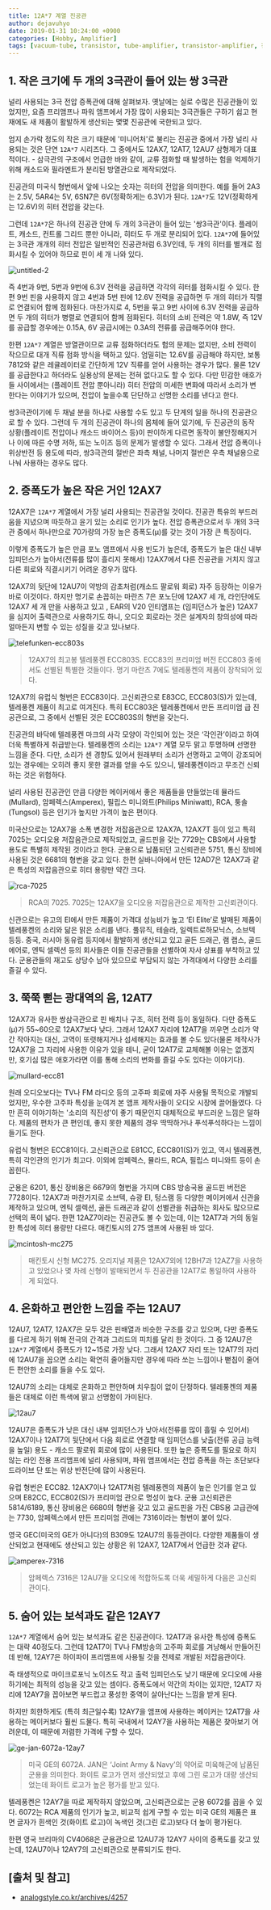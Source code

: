 ```yaml
---
title: 12A*7 계열 진공관
author: dejavuhyo
date: 2019-01-31 10:24:00 +0900
categories: [Hobby, Amplifier]
tags: [vacuum-tube, transistor, tube-amplifier, transistor-amplifier, 진공관-앰프, 트랜지스터-앰프]
---
```


## 1. 작은 크기에 두 개의 3극관이 들어 있는 쌍 3극관
널리 사용되는 3극 전압 증폭관에 대해 살펴보자. 옛날에는 실로 수많은 진공관들이 있었지만, 요즘 프리앰프나 파워 앰프에서 가장 많이 사용되는 3극관들은 구하기 쉽고 현재에도 새 제품이 활발하게 생산되는 몇몇 진공관에 국한되고 있다.

엄지 손가락 정도의 작은 크기 때문에 '미니어처'로 불리는 진공관 중에서 가장 널리 사용되는 것은 단연 `12A*7` 시리즈다. 그 중에서도 12AX7, 12AT7, 12AU7 삼형제가 대표적이다. - 삼극관의 구조에서 언급한 바와 같이, 교류 점화할 때 발생하는 험을 억제하기 위해 캐소드와 필라멘트가 분리된 방열관으로 제작되었다.

진공관의 미국식 형번에서 앞에 나오는 숫자는 히터의 전압을 의미한다. 예를 들어 2A3는 2.5V, 5AR4는 5V, 6SN7은 6V(정확하게는 6.3V)가 된다. `12A*7`도 12V(정확하게는 12.6V)의 히터 전압을 갖는다.

그런데 `12A*7`은 하나의 진공관 안에 두 개의 3극관이 들어 있는 '쌍3극관'이다. 플레이트, 캐소드, 컨트롤 그리드 뿐만 아니라, 히터도 두 개로 분리되어 있다. `12A*7`에 들어있는 3극관 개개의 히터 전압은 일반적인 진공관처럼 6.3V인데, 두 개의 히터를 별개로 점화시킬 수 있어야 하므로 핀이 세 개 나와 있다.

![untitled-2](/assets/img/2019-01-31-12a*7-series-vacuum-tubes/untitled-2.jpg)

즉 4번과 9번, 5번과 9번에 6.3V 전력을 공급하면 각각의 히터를 점화시킬 수 있다. 한편 9번 핀을 사용하지 않고 4번과 5번 핀에 12.6V 전력을 공급하면 두 개의 히터가 직렬로 연결되어 함께 점화된다. 마찬가지로 4, 5번을 묶고 9번 사이에 6.3V 전력을 공급하면 두 개의 히터가 병렬로 연결되어 함께 점화된다. 히터의 소비 전력은 약 1.8W, 즉 12V를 공급할 경우에는 0.15A, 6V 공급시에는 0.3A의 전류를 공급해주어야 한다.

한편 `12A*7` 계열은 방열관이므로 교류 점화하더라도 험의 문제는 없지만, 소비 전력이 작으므로 대개 직류 점화 방식을 택하고 있다. 엄밀히는 12.6V를 공급해야 하지만, 보통 7812와 같은 레귤레이터로 간단하게 12V 직류를 얻어 사용하는 경우가 많다. 물론 12V를 공급한다고 하더라도 실용상의 문제는 전혀 없다고도 할 수 있다. 다만 민감한 애호가들 사이에서는 (플레이트 전압 뿐아니라) 히터 전압의 미세한 변화에 따라서 소리가 변한다는 이야기가 있으며, 전압이 높을수록 단단하고 선명한 소리를 낸다고 한다.

쌍3극관이기에 두 채널 분을 하나로 사용할 수도 있고 두 단계의 일을 하나의 진공관으로 할 수 있다. 그런데 두 개의 진공관이 하나의 몸체에 들어 있기에, 두 진공관의 동작 상황(플레이트 전압이나 캐소드 바이어스 등)이 판이하게 다르면 동작이 불안정해지거나 이에 따른 수명 저하, 또는 노이즈 등의 문제가 발생할 수 있다. 그래서 전압 증폭이나 위상반전 등 용도에 따라, 쌍3극관의 절반은 좌측 채널, 나머지 절반은 우측 채널용으로 나눠 사용하는 경우도 많다.

## 2. 증폭도가 높은 작은 거인 12AX7
12AX7은 `12A*7` 계열에서 가장 널리 사용되는 진공관일 것이다. 진공관 특유의 부드러움을 지녔으며 따듯하고 윤기 있는 소리로 인기가 높다. 전압 증폭관으로서 두 개의 3극관 중에서 하나만으로 70가량의 가장 높은 증폭도(μ)를 갖는 것이 가장 큰 특징이다.

이렇게 증폭도가 높은 만큼 포노 앰프에서 사용 빈도가 높은데, 증폭도가 높은 대신 내부 임피던스가 높아서(전류를 많이 흘리지 못해서) 12AX7에서 다른 진공관을 거치지 않고 다른 회로와 직결시키기 어려운 경우가 많다.

12AX7의 뒷단에 12AU7이 약방의 감초처럼(캐소드 팔로워 회로) 자주 등장하는 이유가 바로 이것이다. 하지만 명기로 손꼽히는 마란츠 7은 포노단에 12AX7 세 개, 라인단에도 12AX7 세 개 만을 사용하고 있고 , EAR의 V20 인티앰프는 (임피던스가 높은) 12AX7을 심지어 출력관으로 사용하기도 하니, 오디오 회로라는 것은 설계자의 창의성에 따라 얼마든지 변할 수 있는 성질을 갖고 있나보다.

![telefunken-ecc803s](/assets/img/2019-01-31-12a*7-series-vacuum-tubes/telefunken-ecc803s.jpg)

> 12AX7의 최고봉 텔레풍켄 ECC803S. ECC83의 프리미엄 버전 ECC803 중에서도 선별된 특별한 것들이다. 명기 마란츠 7에도 텔레풍켄의 제품이 장착되어 있다.

12AX7의 유럽식 형번은 ECC83이다. 고신뢰관으로 E83CC, ECC803(S)가 있는데, 텔레풍켄 제품이 최고로 여겨진다. 특히 ECC803은 텔레풍켄에서 만든 프리미엄 급 진공관으로, 그 중에서 선별된 것은 ECC803S의 형번을 갖는다.

진공관의 바닥에 텔레풍켄 마크의 사각 모양이 각인되어 있는 것은 ‘각인관’이라고 하여 더욱 특별하게 취급받는다. 텔레풍켄의 소리는 `12A*7` 계열 모두 맑고 투명하며 선명한 느낌을 준다. 다만, 소리가 센 경향도 있어서 원래부터 소리가 선명하고 고역이 강조되어 있는 경우에는 오히려 좋지 못한 결과를 얻을 수도 있으니, 텔레풍켄이라고 무조건 신뢰하는 것은 위험하다.

널리 사용된 진공관인 만큼 다양한 메이커에서 좋은 제품들을 만들었는데 뮬라드(Mullard), 암페렉스(Amperex), 필립스 미니와트(Philips Miniwatt), RCA, 퉁솔(Tungsol) 등은 인기가 높지만 가격이 높은 편이다.

미국산으로는 12AX7을 소폭 변경한 저잡음관으로 12AX7A, 12AX7T 등이 있고 특히 7025는 오디오용 저잡음관으로 제작되었고, 골드핀을 갖는 7729는 CBS에서 사용할 용도로 특별히 제작된 것이라고 한다. 군용으로 납품되던 고신뢰관은 5751, 통신 장비에 사용된 것은 6681의 형번을 갖고 있다. 한편 실바니아에서 만든 12AD7은 12AX7과 같은 특성의 저잡음관으로 히터 용량만 약간 크다.

![rca-7025](/assets/img/2019-01-31-12a*7-series-vacuum-tubes/rca-7025.jpg)

> RCA의 7025. 7025는 12AX7을 오디오용 저잡음관으로 제작한 고신뢰관이다.

신관으로는 유고의 EI에서 만든 제품이 가격대 성능비가 높고 ‘EI Elite’로 발매된 제품이 텔레풍켄의 소리와 닮은 맑은 소리를 낸다. 풀뮤직, 테슬라, 일렉트로하모닉스, 소브텍 등등. 중국, 러시아 동유럽 등지에서 활발하게 생산되고 있고 골든 드래곤, 램 랩스, 골드 에어로, 엔틱 셀렉션 등의 회사들은 이들 진공관들을 선별하여 자사 상표를 부착하고 있다. 군용관들의 재고도 상당수 남아 있으므로 부담되지 않는 가격대에서 다양한 소리를 즐길 수 있다.

## 3. 쭉쭉 뻗는 광대역의 음, 12AT7
12AX7과 유사한 쌍삼극관으로 핀 배치나 구조, 히터 전력 등이 동일하다. 다만 증폭도(μ)가 55~60으로 12AX7보다 낮다. 그래서 12AX7 자리에 12AT7을 끼우면 소리가 약간 작아지는 대신, 고역이 또렷해지거나 섬세해지는 효과를 볼 수도 있다(물론 제작사가 12AX7을 그 자리에 사용한 이유가 있을 테니, 굳이 12AT7로 교체해볼 이유는 없겠지만, 호기심 많은 애호가라면 이를 통해 소리의 변화를 즐길 수도 있다는 이야기다).

![mullard-ecc81](/assets/img/2019-01-31-12a*7-series-vacuum-tubes/mullard-ecc81.jpg)

원래 오디오보다는 TV나 FM 라디오 등의 고주파 회로에 자주 사용될 목적으로 개발되었지만, 우수한 고주파 특성을 눈여겨 본 앰프 제작사들이 오디오 시장에 끌어들였다. 다만 흔히 이야기하는 '소리의 직진성'이 좋기 때문인지 대체적으로 부드러운 느낌은 덜하다. 제품의 편차가 큰 편인데, 좋지 못한 제품의 경우 딱딱하거나 푸석푸석하다는 느낌이 들기도 한다.

유럽식 형번은 ECC81이다. 고신뢰관으로 E81CC, ECC801(S)가 있고, 역시 텔레풍켄, 특히 각인관의 인기가 최고다. 이외에 암페렉스, 뮬라드, RCA, 필립스 미니와트 등이 손꼽힌다.

군용은 6201, 통신 장비용은 6679의 형번을 가지며 CBS 방송국용 골드핀 버전은 7728이다. 12AX7과 마찬가지로 소브텍, 슈광 EI, 텅스램 등 다양한 메이커에서 신관을 제작하고 있으며, 엔틱 셀렉션, 골든 드래곤과 같이 선별관을 취급하는 회사도 많으므로 선택의 폭이 넓다. 한편 12AZ7이라는 진공관도 볼 수 있는데, 이는 12AT7과 거의 동일한 특성에 히터 용량만 다르다. 매킨토시의 275 앰프에 사용된 바 있다.

![mcintosh-mc275](/assets/img/2019-01-31-12a*7-series-vacuum-tubes/mcintosh-mc275.jpg)

> 매킨토시 신형 MC275. 오리지널 제품은 12AX7외에 12BH7과 12AZ7을 사용하고 있었으나 몇 차례 신형이 발매되면서 두 진공관을 12AT7로 통일하여 사용하게 되었다.

## 4. 온화하고 편안한 느낌을 주는 12AU7
12AU7, 12AT7, 12AX7은 모두 갖은 핀배열과 비슷한 구조를 갖고 있으며, 다만 증폭도를 다르게 하기 위해 전극의 간격과 그리드의 피치를 달리 한 것이다. 그 중 12AU7은 `12A*7` 계열에서 증폭도가 12~15로 가장 낮다. 그래서 12AX7 자리 또는 12AT7의 자리에 12AU7을 꼽으면 소리는 확연히 줄어들지만 경우에 따라 쏘는 느낌이나 뻗침이 줄어든 편안한 소리를 들을 수도 있다.

12AU7의 소리는 대체로 온화하고 편안하며 치우침이 없이 단정하다. 텔레풍켄의 제품들은 대체로 이런 특색에 맑고 선명함이 가미된다.

![12au7](/assets/img/2019-01-31-12a*7-series-vacuum-tubes/12au7.jpg)

12AU7은 증폭도가 낮은 대신 내부 임피던스가 낮아서(전류를 많이 흘릴 수 있어서) 12AX7이나 12AT7의 뒷단에서 다음 회로로 연결할 때 임피던스를 낮출(전류 공급 능력을 높일) 용도 - 캐소드 팔로워 회로에 많이 사용된다. 또한 높은 증폭도를 필요로 하지 않는 라인 전용 프리앰프에 널리 사용되며, 파워 앰프에서는 전압 증폭을 하는 초단보다 드라이브 단 또는 위상 반전단에 많이 사용된다.

유럽 형번은 ECC82. 12AX7이나 12AT7처럼 텔레풍켄의 제품이 높은 인기를 얻고 있으며 E82CC, ECC802(S)가 프리미엄 관으로 명성이 높다. 군용 고신뢰관은 5814/6189, 통신 장비용은 6680의 형번을 갖고 있고 골드핀을 가진 CBS용 고급관에는 7730, 암페렉스에서 만든 프리미엄 관에는 7316이라는 형번이 붙어 있다.

영국 GEC(미국의 GE가 아니다)의 B309도 12AU7의 동등관이다. 다양한 제품들이 생산되었고 현재에도 생산되고 있는 상황은 위 12AX7, 12AT7에서 언급한 것과 같다.

![amperex-7316](/assets/img/2019-01-31-12a*7-series-vacuum-tubes/amperex-7316.jpg)

> 암페렉스 7316은 12AU7을 오디오에 적합하도록 더욱 세밀하게 다음은 고신뢰관이다.

## 5. 숨어 있는 보석과도 같은 12AY7
`12A*7` 계열에서 숨어 있는 보석과도 같은 진공관이다. 12AT7과 유사한 특성에 증폭도는 대략 40정도다. 그런데 12AT7이 TV나 FM방송의 고주파 회로를 겨냥해서 만들어진 데 반해, 12AY7은 하이파이 프리앰프에 사용될 것을 전제로 개발된 저잡음관이다.

즉 태생적으로 마이크로포닉 노이즈도 작고 출력 임피던스도 낮기 때문에 오디오에 사용하기에는 최적의 성능을 갖고 있는 셈이다. 증폭도에서 약간의 차이는 있지만, 12AT7 자리에 12AY7을 꼽아보면 부드럽고 풍성한 중역이 살아난다는 느낌을 받게 된다.

하지만 희한하게도 (특히 최근일수록) 12AY7을 앰프에 사용하는 메이커는 12AT7을 사용하는 메이커보다 훨씬 드물다. 특히 국내에서 12AY7을 사용하는 제품은 찾아보기 어려운데, 이 때문에 저렴한 가격에 구할 수 있다.

![ge-jan-6072a-12ay7](/assets/img/2019-01-31-12a*7-series-vacuum-tubes/ge-jan-6072a-12ay7.jpg)

> 미국 GE의 6072A. JAN은 ‘Joint Army & Navy’의 약어로 미육해군에 납품된 군용을 의미한다. 화이트 로고가 먼저 생산되었고 후에 그린 로고가 대량 생산되었는데 화이트 로고가 높은 평가를 받고 있다.

텔레풍켄은 12AY7을 따로 제작하지 않았으며, 고신뢰관으로는 군용 6072를 꼽을 수 있다. 6072는 RCA 제품의 인기가 높고, 비교적 쉽게 구할 수 있는 미국 GE의 제품은 표면 글자가 흰색인 것(화이트 로고)이 녹색인 것(그린 로고)보다 더 높이 평가된다.

한편 영국 브리마의 CV4068은 군용관으로 12AU7과 12AY7 사이의 증폭도를 갖고 있는데, 12AU7이나 12AY7의 고신뢰관으로 분류되기도 한다.

## [출처 및 참고]
* [analogstyle.co.kr/archives/4257](analogstyle.co.kr/archives/4257)
